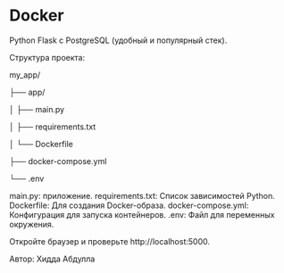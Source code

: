 # Docker
Python Flask с PostgreSQL (удобный и популярный стек).

Структура проекта:

my_app/

├── app/

│   ├── main.py

│   ├── requirements.txt

│   └── Dockerfile

├── docker-compose.yml

└── .env


main.py: приложение.
requirements.txt: Список зависимостей Python.
Dockerfile: Для создания Docker-образа.
docker-compose.yml: Конфигурация для запуска контейнеров.
.env: Файл для переменных окружения.


Откройте браузер и проверьте http://localhost:5000.


Автор:
Хидда Абдулла
